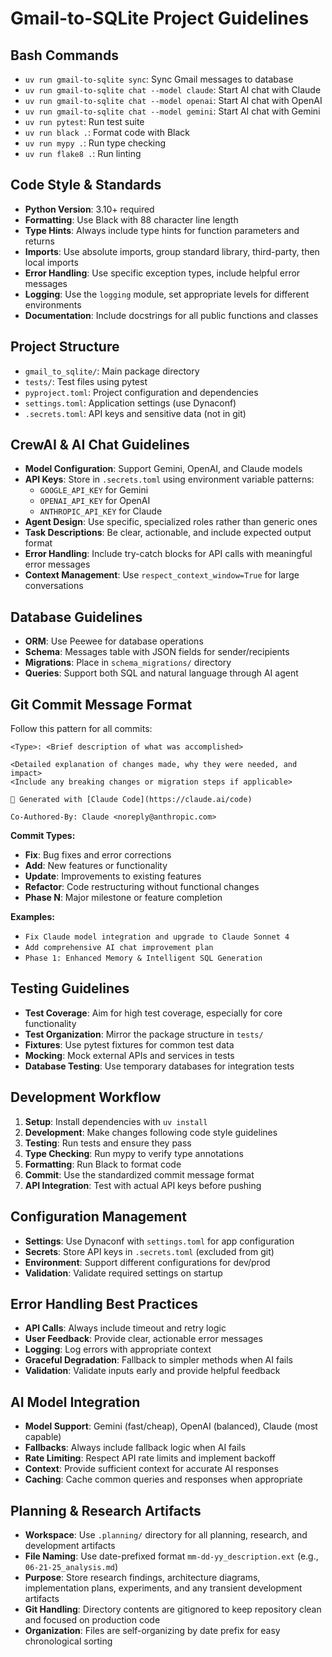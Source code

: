 # Gmail-to-SQLite Project Guidelines

## Bash Commands
- `uv run gmail-to-sqlite sync`: Sync Gmail messages to database
- `uv run gmail-to-sqlite chat --model claude`: Start AI chat with Claude
- `uv run gmail-to-sqlite chat --model openai`: Start AI chat with OpenAI
- `uv run gmail-to-sqlite chat --model gemini`: Start AI chat with Gemini
- `uv run pytest`: Run test suite
- `uv run black .`: Format code with Black
- `uv run mypy .`: Run type checking
- `uv run flake8 .`: Run linting

## Code Style & Standards
- **Python Version**: 3.10+ required
- **Formatting**: Use Black with 88 character line length
- **Type Hints**: Always include type hints for function parameters and returns
- **Imports**: Use absolute imports, group standard library, third-party, then local imports
- **Error Handling**: Use specific exception types, include helpful error messages
- **Logging**: Use the `logging` module, set appropriate levels for different environments
- **Documentation**: Include docstrings for all public functions and classes

## Project Structure
- `gmail_to_sqlite/`: Main package directory
- `tests/`: Test files using pytest
- `pyproject.toml`: Project configuration and dependencies
- `settings.toml`: Application settings (use Dynaconf)
- `.secrets.toml`: API keys and sensitive data (not in git)

## CrewAI & AI Chat Guidelines
- **Model Configuration**: Support Gemini, OpenAI, and Claude models
- **API Keys**: Store in `.secrets.toml` using environment variable patterns:
  - `GOOGLE_API_KEY` for Gemini
  - `OPENAI_API_KEY` for OpenAI  
  - `ANTHROPIC_API_KEY` for Claude
- **Agent Design**: Use specific, specialized roles rather than generic ones
- **Task Descriptions**: Be clear, actionable, and include expected output format
- **Error Handling**: Include try-catch blocks for API calls with meaningful error messages
- **Context Management**: Use `respect_context_window=True` for large conversations

## Database Guidelines
- **ORM**: Use Peewee for database operations
- **Schema**: Messages table with JSON fields for sender/recipients
- **Migrations**: Place in `schema_migrations/` directory
- **Queries**: Support both SQL and natural language through AI agent

## Git Commit Message Format
Follow this pattern for all commits:

```
<Type>: <Brief description of what was accomplished>

<Detailed explanation of changes made, why they were needed, and impact>
<Include any breaking changes or migration steps if applicable>

🤖 Generated with [Claude Code](https://claude.ai/code)

Co-Authored-By: Claude <noreply@anthropic.com>
```

**Commit Types:**
- **Fix**: Bug fixes and error corrections
- **Add**: New features or functionality
- **Update**: Improvements to existing features
- **Refactor**: Code restructuring without functional changes
- **Phase N**: Major milestone or feature completion

**Examples:**
- `Fix Claude model integration and upgrade to Claude Sonnet 4`
- `Add comprehensive AI chat improvement plan`
- `Phase 1: Enhanced Memory & Intelligent SQL Generation`

## Testing Guidelines
- **Test Coverage**: Aim for high test coverage, especially for core functionality
- **Test Organization**: Mirror the package structure in `tests/`
- **Fixtures**: Use pytest fixtures for common test data
- **Mocking**: Mock external APIs and services in tests
- **Database Testing**: Use temporary databases for integration tests

## Development Workflow
1. **Setup**: Install dependencies with `uv install`
2. **Development**: Make changes following code style guidelines
3. **Testing**: Run tests and ensure they pass
4. **Type Checking**: Run mypy to verify type annotations
5. **Formatting**: Run Black to format code
6. **Commit**: Use the standardized commit message format
7. **API Integration**: Test with actual API keys before pushing

## Configuration Management
- **Settings**: Use Dynaconf with `settings.toml` for app configuration
- **Secrets**: Store API keys in `.secrets.toml` (excluded from git)
- **Environment**: Support different configurations for dev/prod
- **Validation**: Validate required settings on startup

## Error Handling Best Practices
- **API Calls**: Always include timeout and retry logic
- **User Feedback**: Provide clear, actionable error messages
- **Logging**: Log errors with appropriate context
- **Graceful Degradation**: Fallback to simpler methods when AI fails
- **Validation**: Validate inputs early and provide helpful feedback

## AI Model Integration
- **Model Support**: Gemini (fast/cheap), OpenAI (balanced), Claude (most capable)
- **Fallbacks**: Always include fallback logic when AI fails
- **Rate Limiting**: Respect API rate limits and implement backoff
- **Context**: Provide sufficient context for accurate AI responses
- **Caching**: Cache common queries and responses when appropriate

## Planning & Research Artifacts
- **Workspace**: Use `.planning/` directory for all planning, research, and development artifacts
- **File Naming**: Use date-prefixed format `mm-dd-yy_description.ext` (e.g., `06-21-25_analysis.md`)
- **Purpose**: Store research findings, architecture diagrams, implementation plans, experiments, and any transient development artifacts
- **Git Handling**: Directory contents are gitignored to keep repository clean and focused on production code
- **Organization**: Files are self-organizing by date prefix for easy chronological sorting